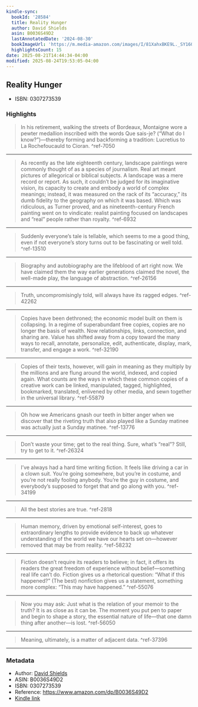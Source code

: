 ```yaml
---
kindle-sync:
  bookId: '28584'
  title: Reality Hunger
  author: David Shields
  asin: B0036S49D2
  lastAnnotatedDate: '2024-08-30'
  bookImageUrl: 'https://m.media-amazon.com/images/I/81XahxBKE9L._SY160.jpg'
  highlightsCount: 15
date: 2025-08-21T14:44:34-04:00
modified: 2025-08-24T19:53:05-04:00
---
```

## Reality Hunger

* ISBN: 0307273539

### Highlights

>In his retirement, walking the streets of Bordeaux, Montaigne wore a pewter medallion inscribed with the words Que sais-je? (“What do I know?”)—thereby forming and backforming a tradition: Lucretius to La Rochefoucauld to Cioran. ^ref-7050

---

>As recently as the late eighteenth century, landscape paintings were commonly thought of as a species of journalism. Real art meant pictures of allegorical or biblical subjects. A landscape was a mere record or report. As such, it couldn’t be judged for its imaginative vision, its capacity to create and embody a world of complex meanings; instead, it was measured on the rack of its “accuracy,” its dumb fidelity to the geography on which it was based. Which was ridiculous, as Turner proved, and as nineteenth-century French painting went on to vindicate: realist painting focused on landscapes and “real” people rather than royalty. ^ref-6932

---

>Suddenly everyone’s tale is tellable, which seems to me a good thing, even if not everyone’s story turns out to be fascinating or well told. ^ref-13510

---

>Biography and autobiography are the lifeblood of art right now. We have claimed them the way earlier generations claimed the novel, the well-made play, the language of abstraction. ^ref-26156

---

>Truth, uncompromisingly told, will always have its ragged edges. ^ref-42262

---

>Copies have been dethroned; the economic model built on them is collapsing. In a regime of superabundant free copies, copies are no longer the basis of wealth. Now relationships, links, connection, and sharing are. Value has shifted away from a copy toward the many ways to recall, annotate, personalize, edit, authenticate, display, mark, transfer, and engage a work. ^ref-32190

---

>Copies of their texts, however, will gain in meaning as they multiply by the millions and are flung around the world, indexed, and copied again. What counts are the ways in which these common copies of a creative work can be linked, manipulated, tagged, highlighted, bookmarked, translated, enlivened by other media, and sewn together in the universal library. ^ref-55879

---

>Oh how we Americans gnash our teeth in bitter anger when we discover that the riveting truth that also played like a Sunday matinee was actually just a Sunday matinee. ^ref-13776

---

>Don’t waste your time; get to the real thing. Sure, what’s “real”? Still, try to get to it. ^ref-26324

---

>I’ve always had a hard time writing fiction. It feels like driving a car in a clown suit. You’re going somewhere, but you’re in costume, and you’re not really fooling anybody. You’re the guy in costume, and everybody’s supposed to forget that and go along with you. ^ref-34199

---

>All the best stories are true. ^ref-2818

---

>Human memory, driven by emotional self-interest, goes to extraordinary lengths to provide evidence to back up whatever understanding of the world we have our hearts set on—however removed that may be from reality. ^ref-58232

---

>Fiction doesn’t require its readers to believe; in fact, it offers its readers the great freedom of experience without belief—something real life can’t do. Fiction gives us a rhetorical question: “What if this happened?” (The best) nonfiction gives us a statement, something more complex: “This may have happened.” ^ref-55076

---

>Now you may ask: Just what is the relation of your memoir to the truth? It is as close as it can be. The moment you put pen to paper and begin to shape a story, the essential nature of life—that one damn thing after another—is lost. ^ref-56050

---

>Meaning, ultimately, is a matter of adjacent data. ^ref-37396

---

### Metadata
* Author: [David Shields](https://www.amazon.comundefined)
* ASIN: B0036S49D2
* ISBN: 0307273539
* Reference: <https://www.amazon.com/dp/B0036S49D2>
* [Kindle link](kindle://book?action=open&asin=B0036S49D2)
